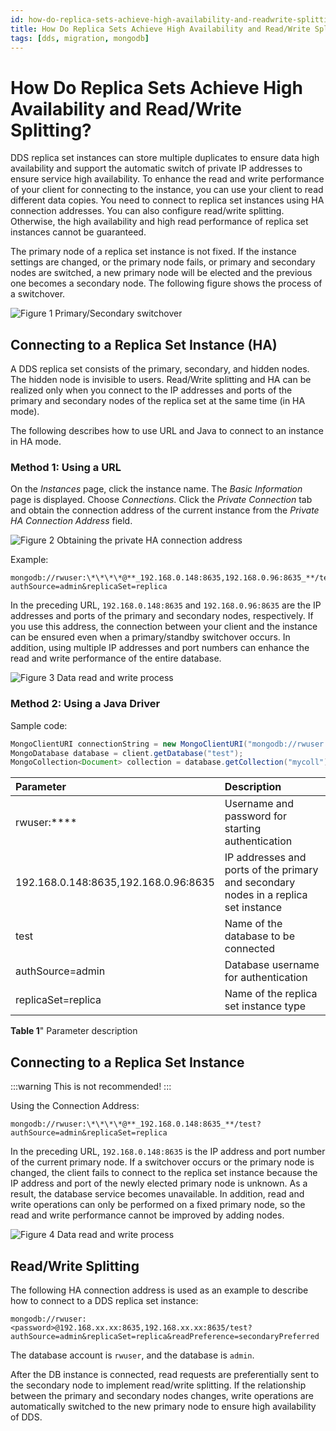 ```yaml
---
id: how-do-replica-sets-achieve-high-availability-and-readwrite-splitting
title: How Do Replica Sets Achieve High Availability and Read/Write Splitting?
tags: [dds, migration, mongodb]
---
```


# How Do Replica Sets Achieve High Availability and Read/Write Splitting?

DDS replica set instances can store multiple duplicates to ensure data high availability and support the automatic switch of private IP addresses to ensure service high availability. To enhance the read and write performance of your client for connecting to the instance, you can use your client to read different data copies. You need to connect to replica set instances using HA connection addresses. You can also configure read/write splitting. Otherwise, the high availability and high read performance of replica set instances cannot be guaranteed.

The primary node of a replica set instance is not fixed. If the instance settings are changed, or the primary node fails, or primary and secondary nodes are switched, a new primary node will be elected and the previous one becomes a secondary node. The following figure shows the process of a switchover.

![**Figure 1** Primary/Secondary switchover](https://arch-assets-dev.obs.eu-de.otc.t-systems.com/static/img/docs/best-practices/databases/document-database-service/en-us_image_0000001166068694.png)

## Connecting to a Replica Set Instance (HA)

A DDS replica set consists of the primary, secondary, and hidden nodes. The hidden node is invisible to users. Read/Write splitting and HA can be realized only when you connect to the IP addresses and ports of the primary and secondary nodes of the replica set at the same time (in HA mode).

The following describes how to use URL and Java to connect to an instance in HA mode.

### Method 1: Using a URL

On the *Instances* page, click the instance name. The *Basic Information* page is displayed. Choose *Connections*. Click the *Private Connection* tab and obtain the connection address of the current instance from the *Private HA Connection Address* field.
  
![**Figure 2** Obtaining the private HA connection address](https://arch-assets-dev.obs.eu-de.otc.t-systems.com/static/img/docs/best-practices/databases/document-database-service/en-us_image_0000001210912526.png)

Example:

```shell
mongodb://rwuser:\*\*\*\*@**_192.168.0.148:8635,192.168.0.96:8635_**/test?authSource=admin&replicaSet=replica
```

In the preceding URL, `192.168.0.148:8635` and `192.168.0.96:8635` are the IP addresses and ports of the primary and secondary nodes, respectively. If you use this address, the connection between your client and the instance can be ensured even when a primary/standby switchover occurs. In addition, using multiple IP addresses and port numbers can enhance the read and write performance of the entire database.

![**Figure 3** Data read and write process ](https://arch-assets-dev.obs.eu-de.otc.t-systems.com/static/img/docs/best-practices/databases/document-database-service/en-us_image_0000001211264689.png)

### Method 2: Using a Java Driver

Sample code:

```java
MongoClientURI connectionString = new MongoClientURI("mongodb://rwuser:****@192.168.0.148:8635,192.168.0.96:8635/test?authSource=admin&replicaSet=replica"); MongoClient client = new MongoClient(connectionString);
MongoDatabase database = client.getDatabase("test");
MongoCollection<Document> collection = database.getCollection("mycoll");
```

| Parameter                            | Description                                                                         |
| :----------------------------------- | :---------------------------------------------------------------------------------- |
| rwuser:****                          | Username and password for starting authentication                                   |
| 192.168.0.148:8635,192.168.0.96:8635 | IP addresses and ports of the primary and secondary nodes in a replica set instance |
| test                                 | Name of the database to be connected                                                |
| authSource=admin                     | Database username for authentication                                                |
| replicaSet=replica                   | Name of the replica set instance type                                               |

**Table 1**" Parameter description

## Connecting to a Replica Set Instance

:::warning
This is not recommended!
:::

Using the Connection Address:

```shell
mongodb://rwuser:\*\*\*\*@**_192.168.0.148:8635_**/test?authSource=admin&replicaSet=replica
```

In the preceding URL, `192.168.0.148:8635` is the IP address and port number of the current primary node. If a switchover occurs or the primary node is changed, the client fails to connect to the replica set instance because the IP address and port of the newly elected primary node is unknown. As a result, the database service becomes unavailable. In addition, read and write operations can only be performed on a fixed primary node, so the read and write performance cannot be improved by adding nodes.
  
![**Figure 4** Data read and write process](https://arch-assets-dev.obs.eu-de.otc.t-systems.com/static/img/docs/best-practices/databases/document-database-service/en-us_image_0000001117852888.png)

## Read/Write Splitting

The following HA connection address is used as an example to describe how to connect to a DDS replica set instance:

```shell
mongodb://rwuser:<password>@192.168.xx.xx:8635,192.168.xx.xx:8635/test?
authSource=admin&replicaSet=replica&readPreference=secondaryPreferred
```

The database account is `rwuser`, and the database is `admin`.

After the DB instance is connected, read requests are preferentially sent to the secondary node to implement read/write splitting. If the relationship between the primary and secondary nodes changes, write operations are automatically switched to the new primary node to ensure high availability of DDS.